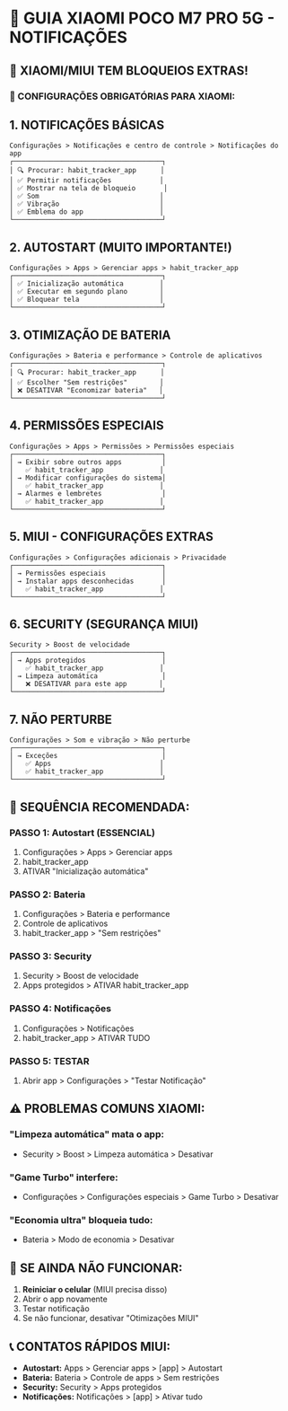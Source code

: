 # 📱 GUIA XIAOMI POCO M7 PRO 5G - NOTIFICAÇÕES

## 🚨 XIAOMI/MIUI TEM BLOQUEIOS EXTRAS!

### 🔧 CONFIGURAÇÕES OBRIGATÓRIAS PARA XIAOMI:

## 1. NOTIFICAÇÕES BÁSICAS

```
Configurações > Notificações e centro de controle > Notificações do app
┌─────────────────────────────────────┐
│ 🔍 Procurar: habit_tracker_app      │
│ ✅ Permitir notificações            │
│ ✅ Mostrar na tela de bloqueio       │
│ ✅ Som                              │
│ ✅ Vibração                         │
│ ✅ Emblema do app                   │
└─────────────────────────────────────┘
```

## 2. AUTOSTART (MUITO IMPORTANTE!)

```
Configurações > Apps > Gerenciar apps > habit_tracker_app
┌─────────────────────────────────────┐
│ ✅ Inicialização automática         │
│ ✅ Executar em segundo plano        │
│ ✅ Bloquear tela                    │
└─────────────────────────────────────┘
```

## 3. OTIMIZAÇÃO DE BATERIA

```
Configurações > Bateria e performance > Controle de aplicativos
┌─────────────────────────────────────┐
│ 🔍 Procurar: habit_tracker_app      │
│ ✅ Escolher "Sem restrições"        │
│ ❌ DESATIVAR "Economizar bateria"   │
└─────────────────────────────────────┘
```

## 4. PERMISSÕES ESPECIAIS

```
Configurações > Apps > Permissões > Permissões especiais
┌─────────────────────────────────────┐
│ → Exibir sobre outros apps          │
│   ✅ habit_tracker_app              │
│ → Modificar configurações do sistema│
│   ✅ habit_tracker_app              │
│ → Alarmes e lembretes               │
│   ✅ habit_tracker_app              │
└─────────────────────────────────────┘
```

## 5. MIUI - CONFIGURAÇÕES EXTRAS

```
Configurações > Configurações adicionais > Privacidade
┌─────────────────────────────────────┐
│ → Permissões especiais              │
│ → Instalar apps desconhecidas       │
│   ✅ habit_tracker_app              │
└─────────────────────────────────────┘
```

## 6. SECURITY (SEGURANÇA MIUI)

```
Security > Boost de velocidade
┌─────────────────────────────────────┐
│ → Apps protegidos                   │
│   ✅ habit_tracker_app              │
│ → Limpeza automática                │
│   ❌ DESATIVAR para este app        │
└─────────────────────────────────────┘
```

## 7. NÃO PERTURBE

```
Configurações > Som e vibração > Não perturbe
┌─────────────────────────────────────┐
│ → Exceções                          │
│   ✅ Apps                           │
│   ✅ habit_tracker_app              │
└─────────────────────────────────────┘
```

## 🎯 SEQUÊNCIA RECOMENDADA:

### PASSO 1: Autostart (ESSENCIAL)

1. Configurações > Apps > Gerenciar apps
2. habit_tracker_app
3. ATIVAR "Inicialização automática"

### PASSO 2: Bateria

1. Configurações > Bateria e performance
2. Controle de aplicativos
3. habit_tracker_app > "Sem restrições"

### PASSO 3: Security

1. Security > Boost de velocidade
2. Apps protegidos > ATIVAR habit_tracker_app

### PASSO 4: Notificações

1. Configurações > Notificações
2. habit_tracker_app > ATIVAR TUDO

### PASSO 5: TESTAR

1. Abrir app > Configurações > "Testar Notificação"

## ⚠️ PROBLEMAS COMUNS XIAOMI:

### "Limpeza automática" mata o app:

- Security > Boost > Limpeza automática > Desativar

### "Game Turbo" interfere:

- Configurações > Configurações especiais > Game Turbo > Desativar

### "Economia ultra" bloqueia tudo:

- Bateria > Modo de economia > Desativar

## 🔄 SE AINDA NÃO FUNCIONAR:

1. **Reiniciar o celular** (MIUI precisa disso)
2. Abrir o app novamente
3. Testar notificação
4. Se não funcionar, desativar "Otimizações MIUI"

## 📞 CONTATOS RÁPIDOS MIUI:

- **Autostart:** Apps > Gerenciar apps > [app] > Autostart
- **Bateria:** Bateria > Controle de apps > Sem restrições
- **Security:** Security > Apps protegidos
- **Notificações:** Notificações > [app] > Ativar tudo

